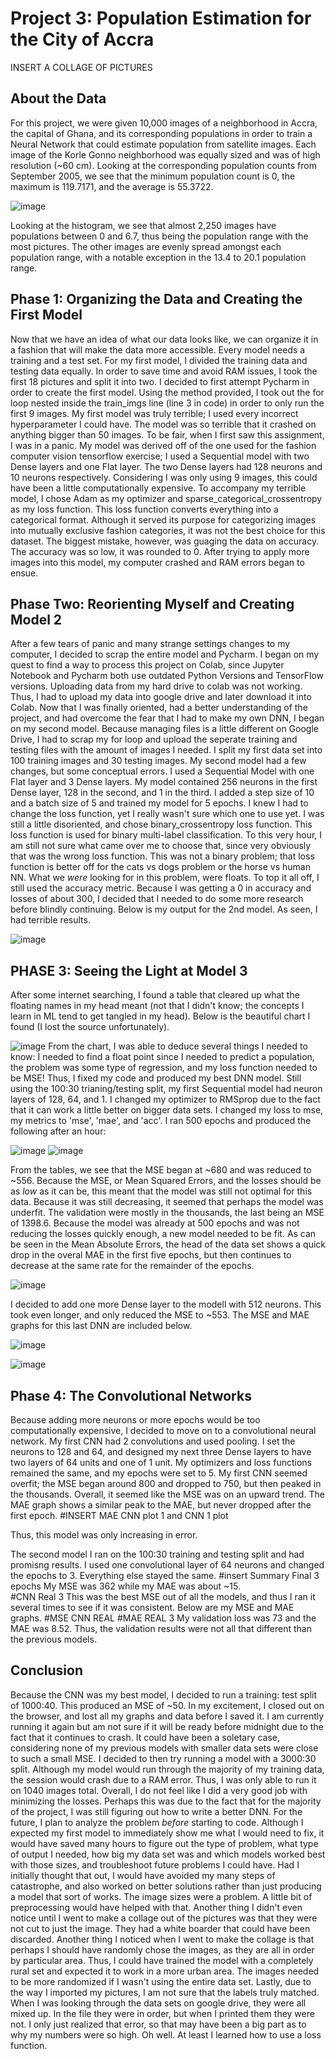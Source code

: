 # Project 3: Population Estimation for the City of Accra

INSERT A COLLAGE OF PICTURES

## About the Data
For this project, we were given 10,000 images of a neighborhood in Accra, the capital of Ghana, and its corresponding populations in order to train a Neural Network that could estimate population from satellite images. 
Each image of the Korle Gonno neighborhood was equally sized and was of high resolution (~60 cm). 
Looking at the corresponding population counts from September 2005, we see that the minimum population count is 0, the maximum is 119.7171, and the average is 55.3722.

![image](https://user-images.githubusercontent.com/67920563/88500505-e909d080-cf96-11ea-9096-74517665d2e0.png)

Looking at the histogram, we see that almost 2,250 images have populations between 0 and 6.7, thus being the population range with the most pictures.
The other images are evenly spread amongst each population range, with a notable exception in the 13.4 to 20.1 population range.

## Phase 1: Organizing the Data and Creating the First Model
Now that we have an idea of what our data looks like, we can organize it in a fashion that will make the data more accessible. Every model needs a training and a test set. 
For my first model, I divided the training data and testing data equally. In order to save time and avoid RAM issues, I took the first 18 pictures and split it into two. 
I decided to first attempt Pycharm in order to create the first model. Using the method provided, I took out the for loop nested inside the train_imgs line (line 3 in code) 
in order to only run the first 9 images. My first model was truly terrible; I used every incorrect hyperparameter I could have. 
The model was so terrible that it crashed on anything bigger than 50 images. To be fair, when I first saw this assignment, I was in a panic.
My model was derived off of the one used for the fashion computer vision tensorflow exercise; I used a Sequential model with two Dense layers and one Flat layer. 
The two Dense layers had 128 neurons and 10 neurons respectively. Considering I was only using 9 images, this could have been a little computationally expensive. 
To accompany my terrible model, I chose Adam as my optimizer and sparse_categorical_crossentropy as my loss function. 
This loss function converts everything into a categorical format. Although it served its purpose for categorizing images into mutually exclusive fashion categories,
it was not the best choice for this dataset. The biggest mistake, however, was guaging the data on accuracy. The accuracy was so low, it was rounded to 0.
After trying to apply more images into this model, my computer crashed and RAM errors began to ensue. 

## Phase Two: Reorienting Myself and Creating Model 2
After a few tears of panic and many strange settings changes to my computer, I decided to scrap the entire model and Pycharm.
I began on my quest to find a way to process this project on Colab, since Jupyter Notebook and Pycharm both use outdated Python Versions and TensorFlow versions. 
Uploading data from my hard drive to colab was not working. Thus, I had to upload my data into google drive and later download it into Colab. 
Now that I was finally oriented, had a better understanding of the project, and had overcome the fear that I had to make my own DNN, I began on my second model.
Because managing files is a little different on Google Drive, I had to scrap my for loop and upload the seperate training and testing files with the amount of images I needed.
I split my first data set into 100 training images and 30 testing images. My second model had a few changes, but some conceptual errors.
I used a Sequential Model with one Flat layer and 3 Dense layers. My model contained 256 neurons in the first Dense layer, 128 in the second, and 1 in the third. I added a step size of 10 and a batch size of 5 and trained my model for 5 epochs.
I knew I had to change the loss function, yet I really wasn't sure which one to use yet. I was still a little disoriented, and chose binary_crossentropy loss function.
This loss function is used for binary multi-label classification. To this very hour, I am still not sure what came over me to choose that, since very obviously that was the wrong loss function.
This was not a binary problem; that loss function is better off for the cats vs dogs problem or the horse vs human NN. What we *were* looking for in this problem, were floats. To top it all off,
I still used the accuracy metric. Because I was getting a 0 in accuracy and losses of about 300, I decided that I needed to do some more research before blindly continuing.
Below is my output for the 2nd model. As seen, I had terrible results.

![image](https://user-images.githubusercontent.com/67920563/88500558-0343ae80-cf97-11ea-9b8e-be039e207e79.png)

## PHASE 3: Seeing the Light at Model 3
After some internet searching, I found a table that cleared up what the floating names in my head meant (not that I didn't know; the concepts I learn in ML tend to get tangled in my head). Below is the beautiful chart I found (I lost the source unfortunately). 

![image](https://user-images.githubusercontent.com/67920563/88500617-2bcba880-cf97-11ea-838c-a9d1c184794f.png)
From the chart, I was able to deduce several things I needed to know: I needed to find a float point since I needed to predict a population, the problem was some type of regression, and my loss function needed to be MSE!
Thus, I fixed my code and produced my best DNN model. Still using the 100:30 trianing/testing split, my first Sequential model had neuron layers of 128, 64, and 1. I changed my optimizer to RMSprop due to the fact that it can work a little better on bigger data sets. I changed my loss to mse, my metrics to 'mse', 'mae', and 'acc'. I ran 500 epochs and produced the following after an hour:

![image](https://user-images.githubusercontent.com/67920563/88500645-430a9600-cf97-11ea-8922-653fc5209263.png)
![image](https://user-images.githubusercontent.com/67920563/88500667-57e72980-cf97-11ea-9c42-ce83f37832cf.png)

From the tables, we see that the MSE began at ~680 and was reduced to ~556. Because the MSE, or Mean Squared Errors, and the losses should be as *low* as it can be, this meant that the model was still not optimal for this data. Because it was still decreasing, it seemed that perhaps the model was underfit. The validation were mostly in the thousands, the last being an MSE of 1398.6. Because the model was already at 500 epochs and was not reducing the losses quickly enough, a new model needed to be fit. As can be seen in the Mean Absolute Errors, the head of the data set shows a quick drop in the overal MAE in the first five epochs, but then continues to decrease at the same rate for the remainder of the epochs.

![image](https://user-images.githubusercontent.com/67920563/88500694-6b929000-cf97-11ea-9ed3-6e92f8d74591.png)

I decided to add one more Dense layer to the modell with 512 neurons. This took even longer, and only reduced the MSE to ~553. The MSE and MAE graphs for this last DNN are included below. 

![image](https://user-images.githubusercontent.com/67920563/88500722-806f2380-cf97-11ea-9854-5da5cc60ca97.png)

![image](https://user-images.githubusercontent.com/67920563/88500747-911f9980-cf97-11ea-800e-7f338af1a7a4.png)

## Phase 4: The Convolutional Networks
Because adding more neurons or more epochs would be too computationally expensive, I decided to move on to a convolutional neural network. My first CNN had 2 convolutions and used pooling. I set the neurons to 128 and 64, and designed my next three Dense layers to have two layers of 64 units and one of 1 unit. My optimizers and loss functions remained the same, and my epochs were set to 5. My first CNN seemed overfit; the MSE began around 800 and dropped to 750, but then peaked in the thousands. Overall, it seemed like the MSE was on an upward trend. The MAE graph shows a similar peak to the MAE, but never dropped after the first epoch. 
#INSERT MAE CNN plot 1 and CNN 1 plot

Thus, this model was only increasing in error.

The second model I ran on the 100:30 training and testing split and had promisng results. I used one convolutional layer of 64 neurons and changed the epochs to 3. Everything else stayed the same. 
#insert Summary Final 3 epochs
My MSE was 362 while my MAE was about ~15.  
#CNN Real 3
This was the best MSE out of all the models, and thus I ran it several times to see if it was consistent. Below are my MSE and MAE graphs.
#MSE CNN REAL
#MAE REAL 3
My validation loss was 73 and the MAE was 8.52. Thus, the validation results were not all that different than the previous models.

## Conclusion
Because the CNN was my best model, I decided to run a training: test split of 1000:40. This produced an MSE of ~50. In my excitement, I closed out on the browser, and lost all my graphs and data before I saved it. I am currently running it again but am not sure if it will be ready before midnight due to the fact that it continues to crash. It could have been a soletary case, considering none of my previous models with smaller data sets were close to such a small MSE.
I decided to then try running a model with a 3000:30 split. Although my model would run through the majority of my training data, the session would crash due to a RAM error. Thus, I was only able to run it on 1040 images total. Overall, I do not feel like I did a very good job with minimizing the losses. Perhaps this was due to the fact that for the majority of the project, I was still figuring out how to write a better DNN. For the future, I plan to analyze the problem *before* starting to code. Although I expected my first model to immediately show me what I would need to fix, it would have saved many hours to figure out the type of problem, what type of output I needed, how big my data set was and which models worked best with those sizes, and troubleshoot future problems I could have. Had I initially thought that out, I would have avoided my many steps of catastrophe, and also worked on better solutions rather than just producing a model that sort of works. The image sizes were a problem. A little bit of preprocessing would have helped with that. Another thing I didn't even notice until I went to make a collage out of the pictures was that they were not cut to just the image. They had a white boarder that could have been discarded. Another thing I noticed when I went to make the collage is that perhaps I should have randomly chose the images, as they are all in order by particular area. Thus, I could have trained the model with a completely rural set and expected it to work in a more urban area. The images needed to be more randomized if I wasn't using the entire data set. Lastly, due to the way I imported my pictures, I am not sure that the labels truly matched. When I was looking through the data sets on google drive, they were all mixed up. In the file they were in order, but when I printed them they were not. I only just realized that error, so that may have been a big part as to why my numbers were so high. Oh well. At least I learned how to use a loss function.

